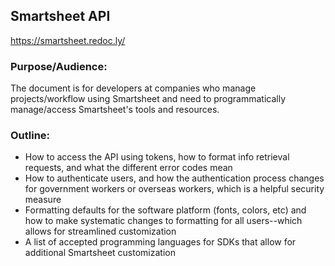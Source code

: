 ## Smartsheet API
https://smartsheet.redoc.ly/


### Purpose/Audience:

The document is for developers at companies who manage projects/workflow using Smartsheet and need to programmatically manage/access Smartsheet's tools and resources. 


### Outline:
* How to access the API using tokens, how to format info retrieval requests, and what the different error codes mean
* How to authenticate users, and how the authentication process changes for government workers or overseas workers, which is a helpful security measure
* Formatting defaults for the software platform (fonts, colors, etc) and how to make systematic changes to formatting for all users--which allows for streamlined customization
* A list of accepted programming languages for SDKs that allow for additional Smartsheet customization
